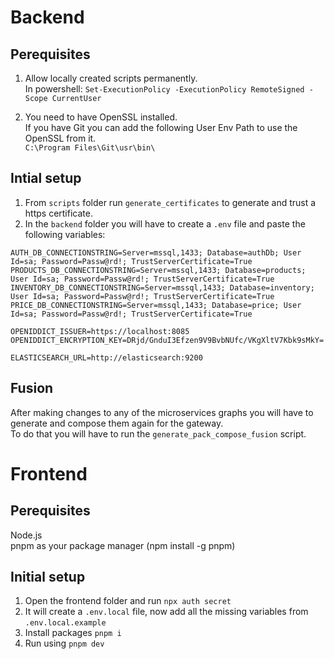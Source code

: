 # Backend
## Perequisites
1. Allow locally created scripts permanently.  
In powershell: `Set-ExecutionPolicy -ExecutionPolicy RemoteSigned -Scope CurrentUser`

2. You need to have OpenSSL installed.  
If you have Git you can add the following User Env Path to use the OpenSSL from it.  
`C:\Program Files\Git\usr\bin\`

## Intial setup
1) From `scripts` folder run `generate_certificates` to generate and trust a https certificate.
2) In the `backend` folder you will have to create a `.env` file and paste the following variables:
```
AUTH_DB_CONNECTIONSTRING=Server=mssql,1433; Database=authDb; User Id=sa; Password=Passw@rd!; TrustServerCertificate=True
PRODUCTS_DB_CONNECTIONSTRING=Server=mssql,1433; Database=products; User Id=sa; Password=Passw@rd!; TrustServerCertificate=True
INVENTORY_DB_CONNECTIONSTRING=Server=mssql,1433; Database=inventory; User Id=sa; Password=Passw@rd!; TrustServerCertificate=True
PRICE_DB_CONNECTIONSTRING=Server=mssql,1433; Database=price; User Id=sa; Password=Passw@rd!; TrustServerCertificate=True

OPENIDDICT_ISSUER=https://localhost:8085
OPENIDDICT_ENCRYPTION_KEY=DRjd/GnduI3Efzen9V9BvbNUfc/VKgXltV7Kbk9sMkY=

ELASTICSEARCH_URL=http://elasticsearch:9200
```

## Fusion
After making changes to any of the microservices graphs you will have to generate and compose them again for the gateway.  
To do that you will have to run the `generate_pack_compose_fusion` script.

# Frontend
## Perequisites
Node.js  
pnpm as your package manager (npm install -g pnpm)

## Initial setup
1) Open the frontend folder and run `npx auth secret`
2) It will create a `.env.local` file, now add all the missing variables from `.env.local.example`
3) Install packages `pnpm i`
4) Run using `pnpm dev`
